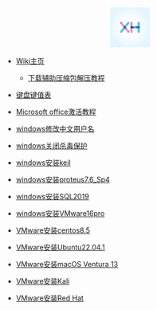<div align="center">
<a href="https://docs.xhcheats.cn/#/">
<img src=xh1.jpg />
</div>


* [Wiki主页](README.md)
  * [下载辅助压缩包解压教程](wiki/jieya.md)


* [键盘键值表](qita/jianpankey.md)
* [Microsoft office激活教程](qita/office.md)
* [windows修改中文用户名](qita/yonghuming.md)
* [windows关闭杀毒保护](qita/guanshadu.md)
* [windows安装keil](qita/keil.md)
* [windows安装proteus7.6\_Sp4](qita/proteus.md)
* [windows安装SQL2019](qita/sql.md)
* [windows安装VMware16pro](qita/VMware.md)
* [VMware安装centos8.5](qita/centos.md)
* [VMware安装Ubuntu22.04.1](qita/Ubuntu.md)
* [VMware安装macOS Ventura 13](qita/Ventura13.md)
* [VMware安装Kali](qita/kali.md)
* [VMware安装Red Hat](<qita/red hat.md>)


